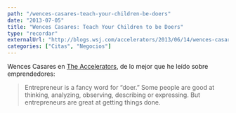 ```yaml
---
path: "/wences-casares-teach-your-children-be-doers"
date: "2013-07-05"
title: "Wences Casares: Teach Your Children to be Doers"
type: "recordar"
externalUrl: "http://blogs.wsj.com/accelerators/2013/06/14/wences-casares-teach-your-children-to-be-doers/?mod=e2tw"
categories: ["Citas", "Negocios"]
---
```


Wences Casares en [The Accelerators](http://blogs.wsj.com/accelerators/2013/06/14/wences-casares-teach-your-children-to-be-doers/?mod=e2tw), de lo mejor que he leído sobre emprendedores:

> Entrepreneur is a fancy word for “doer.” Some people are good at thinking, analyzing, observing, describing or expressing. But entrepreneurs are great at getting things done.
